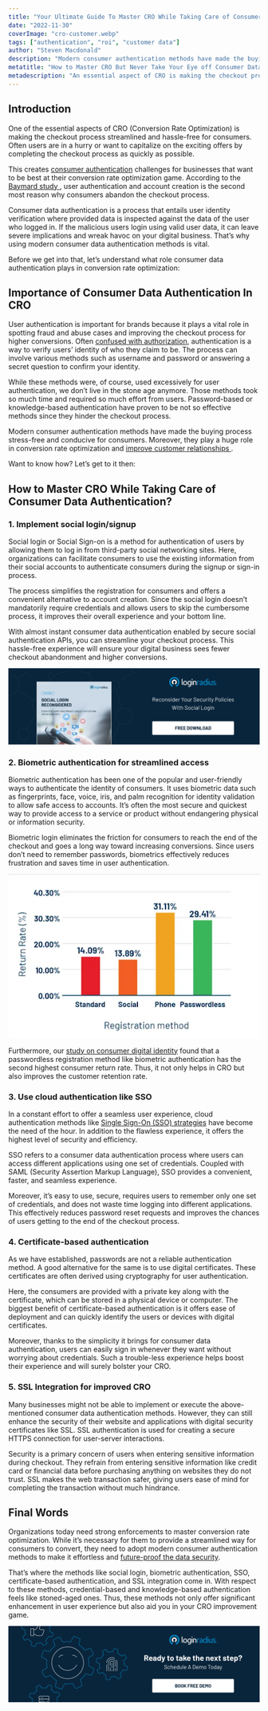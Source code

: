```yaml
---
title: "Your Ultimate Guide To Master CRO While Taking Care of Consumer Data Security"
date: "2022-11-30"
coverImage: "cro-customer.webp"
tags: ["authentication", "roi", "customer data"]
author: "Steven Macdonald"
description: "Modern consumer authentication methods have made the buying process stress-free and conducive for consumers. This blog explains how they play a huge role in your conversion rate optimization and improve customer relationships."
metatitle: "How to Master CRO But Never Take Your Eye off Consumer Data"
metadescription: "An essential aspect of CRO is making the checkout process streamlined and hassle-free for consumers. Learn what role consumer data authentication plays in CRO."
---
```


## Introduction

One of the essential aspects of CRO (Conversion Rate Optimization) is making the checkout process streamlined and hassle-free for consumers. Often users are in a hurry or want to capitalize on the exciting offers by completing the checkout process as quickly as possible.

This creates [consumer authentication](https://blog.loginradius.com/identity/what-is-authentication/) challenges for businesses that want to be best at their conversion rate optimization game. According to the <a rel="nofollow" href="https://baymard.com/lists/cart-abandonment-rate"> Baymard study </a>, user authentication and account creation is the second most reason why consumers abandon the checkout process.

Consumer data authentication is a process that entails user identity verification where provided data is inspected against the data of the user who logged in. If the malicious users login using valid user data, it can leave severe implications and wreak havoc on your digital business. That’s why using modern consumer data authentication methods is vital.

Before we get into that, let’s understand what role consumer data authentication plays in conversion rate optimization:

## Importance of Consumer Data Authentication In CRO

User authentication is important for brands because it plays a vital role in spotting fraud and abuse cases and improving the checkout process for higher conversions. Often [confused with authorization](https://blog.loginradius.com/identity/authentication-vs-authorization-infographic/), authentication is a way to verify users’ identity of who they claim to be. The process can involve various methods such as username and password or answering a secret question to confirm your identity.

While these methods were, of course, used excessively for user authentication, we don’t live in the stone age anymore. Those methods took so much time and required so much effort from users. Password-based or knowledge-based authentication have proven to be not so effective methods since they hinder the checkout process.

Modern consumer authentication methods have made the buying process stress-free and conducive for consumers. Moreover, they play a huge role in conversion rate optimization and <a rel="nofollow" href="https://www.superoffice.com/blog/what-is-crm/"> improve customer relationships </a>.

Want to know how? Let’s get to it then:

## How to Master CRO While Taking Care of Consumer Data Authentication?

### 1. Implement social login/signup

Social login or Social Sign-on is a method for authentication of users by allowing them to log in from third-party social networking sites. Here, organizations can facilitate consumers to use the existing information from their social accounts to authenticate consumers during the signup or sign-in process.

The process simplifies the registration for consumers and offers a convenient alternative to account creation. Since the social login doesn’t mandatorily require credentials and allows users to skip the cumbersome process, it improves their overall experience and your bottom line.

With almost instant consumer data authentication enabled by secure social authentication APIs, you can streamline your checkout process. This hassle-free experience will ensure your digital business sees fewer checkout abandonment and higher conversions.

[![WP-social-login-reconsidrd](WP-social-login-reconsidrd.webp)](https://www.loginradius.com/resource/social-login-reconsidered/)


### 2. Biometric authentication for streamlined access

Biometric authentication has been one of the popular and user-friendly ways to authenticate the identity of consumers. It uses biometric data such as fingerprints, face, voice, iris, and palm recognition for identity validation to allow safe access to accounts. It’s often the most secure and quickest way to provide access to a service or product without endangering physical or information security.

Biometric login eliminates the friction for consumers to reach the end of the checkout and goes a long way toward increasing conversions. Since users don’t need to remember passwords, biometrics effectively reduces frustration and saves time in user authentication.



![registration-method](registration-method.webp)


Furthermore, our [study on consumer digital identity](https://www.loginradius.com/resource/consumer-digital-identity-trend-report-2022) found that a passwordless registration method like biometric authentication has the second highest consumer return rate. Thus, it not only helps in CRO but also improves the customer retention rate.


### 3. Use cloud authentication like SSO

In a constant effort to offer a seamless user experience, cloud authentication methods like [Single Sign-On (SSO) strategies](https://www.loginradius.com/blog/identity/sso-business-strategy/) have become the need of the hour. In addition to the flawless experience, it offers the highest level of security and efficiency.

SSO refers to a consumer data authentication process where users can access different applications using one set of credentials. Coupled with SAML (Security Assertion Markup Language), SSO provides a convenient, faster, and seamless experience.

Moreover, it’s easy to use, secure, requires users to remember only one set of credentials, and does not waste time logging into different applications. This effectively reduces password reset requests and improves the chances of users getting to the end of the checkout process.


### 4. Certificate-based authentication

As we have established, passwords are not a reliable authentication method. A good alternative for the same is to use digital certificates. These certificates are often derived using cryptography for user authentication.

Here, the consumers are provided with a private key along with the certificate, which can be stored in a physical device or computer. The biggest benefit of certificate-based authentication is it offers ease of deployment and can quickly identify the users or devices with digital certificates.

Moreover, thanks to the simplicity it brings for consumer data authentication, users can easily sign in whenever they want without worrying about credentials. Such a trouble-less experience helps boost their experience and will surely bolster your CRO.


### 5. SSL Integration for improved CRO

Many businesses might not be able to implement or execute the above-mentioned consumer data authentication methods. However, they can still enhance the security of their website and applications with digital security certificates like SSL. SSL authentication is used for creating a secure HTTPS connection for user-server interactions.

Security is a primary concern of users when entering sensitive information during checkout. They refrain from entering sensitive information like credit card or financial data before purchasing anything on websites they do not trust. SSL makes the web transaction safer, giving users ease of mind for completing the transaction without much hindrance.


## Final Words

Organizations today need strong enforcements to master conversion rate optimization. While it’s necessary for them to provide a streamlined way for consumers to convert, they need to adopt modern consumer authentication methods to make it effortless and [future-proof the data security](https://www.loginradius.com/blog/identity/consumer-data-privacy-security/).

That’s where the methods like social login, biometric authentication, SSO, certificate-based authentication, and SSL integration come in. With respect to these methods, credential-based and knowledge-based authentication feels like stoned-aged ones. Thus, these methods not only offer significant enhancement in user experience but also aid you in your CRO improvement game.



[![book-a-demo-loginradius](../../assets/book-a-demo-loginradius.webp)](https://www.loginradius.com/contact-us?utm_source=blog&utm_medium=web&utm_campaign=master-cro-customer-data)
